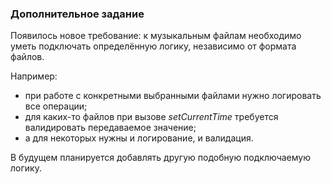### Дополнительное задание

Появилось новое требование: к музыкальным файлам необходимо уметь подключать определённую логику, независимо от формата файлов.

Например:
* при работе с конкретными выбранными файлами нужно логировать все операции; 
* для каких-то файлов при вызове *setCurrentTime* требуется валидировать передаваемое значение;
* а для некоторых нужны и логирование, и валидация.

В будущем планируется добавлять другую подобную подключаемую логику.